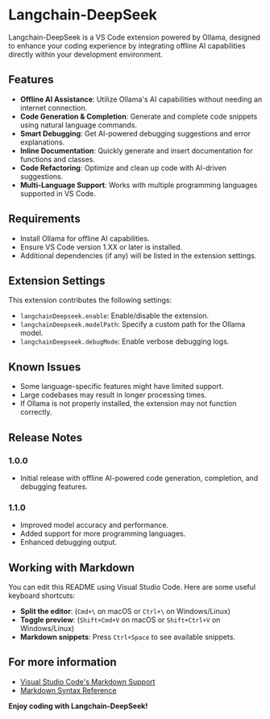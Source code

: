 # Langchain-DeepSeek

Langchain-DeepSeek is a VS Code extension powered by Ollama, designed to enhance your coding experience by integrating offline AI capabilities directly within your development environment.

## Features

- **Offline AI Assistance**: Utilize Ollama's AI capabilities without needing an internet connection.
- **Code Generation & Completion**: Generate and complete code snippets using natural language commands.
- **Smart Debugging**: Get AI-powered debugging suggestions and error explanations.
- **Inline Documentation**: Quickly generate and insert documentation for functions and classes.
- **Code Refactoring**: Optimize and clean up code with AI-driven suggestions.
- **Multi-Language Support**: Works with multiple programming languages supported in VS Code.

## Requirements

- Install Ollama for offline AI capabilities.
- Ensure VS Code version 1.XX or later is installed.
- Additional dependencies (if any) will be listed in the extension settings.

## Extension Settings

This extension contributes the following settings:

- `langchainDeepseek.enable`: Enable/disable the extension.
- `langchainDeepseek.modelPath`: Specify a custom path for the Ollama model.
- `langchainDeepseek.debugMode`: Enable verbose debugging logs.

## Known Issues

- Some language-specific features might have limited support.
- Large codebases may result in longer processing times.
- If Ollama is not properly installed, the extension may not function correctly.

## Release Notes

### 1.0.0

- Initial release with offline AI-powered code generation, completion, and debugging features.

### 1.1.0

- Improved model accuracy and performance.
- Added support for more programming languages.
- Enhanced debugging output.

## Working with Markdown

You can edit this README using Visual Studio Code. Here are some useful keyboard shortcuts:

- **Split the editor**: (`Cmd+\` on macOS or `Ctrl+\` on Windows/Linux)
- **Toggle preview**: (`Shift+Cmd+V` on macOS or `Shift+Ctrl+V` on Windows/Linux)
- **Markdown snippets**: Press `Ctrl+Space` to see available snippets.

## For more information

- [Visual Studio Code's Markdown Support](http://code.visualstudio.com/docs/languages/markdown)
- [Markdown Syntax Reference](https://help.github.com/articles/markdown-basics/)

**Enjoy coding with Langchain-DeepSeek!**

